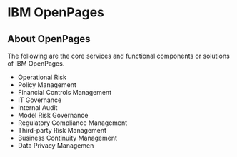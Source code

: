 # IBM OpenPages

## About OpenPages

The following are the core services and functional components or solutions of IBM OpenPages.

- Operational Risk
- Policy Management
- Financial Controls Management
- IT Governance
- Internal Audit
- Model Risk Governance
- Regulatory Compliance Management
- Third-party Risk Management
- Business Continuity Management
- Data Privacy Managemen

